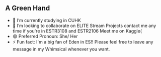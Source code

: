 ## A Green Hand
- 🔭 I’m currently studying in CUHK
- 👯 I’m looking to collaborate on ELITE Stream Projects
      contact me any time if you're in ESTR3108 and ESTR2106
      Meet me on Kaggle(
- 😄 Preferred Pronoun: She/ Her
- ⚡ Fun fact: I'm a big fan of Eden in ES!! Please feel free to leave any message in my Whimsical whenever you want.
<!--
**seeml-mo/seeml-mo** is a ✨ _special_ ✨ repository because its `README.md` (this file) appears on your GitHub profile.

Here are some ideas to get you started:

- 🔭 I’m currently working on ...
- 🌱 I’m currently learning ...
- 👯 I’m looking to collaborate on ...
- 🤔 I’m looking for help with ...
- 💬 Ask me about ...
- 📫 How to reach me: ...
- 😄 Pronouns: ...
- ⚡ Fun fact: ...
-->
